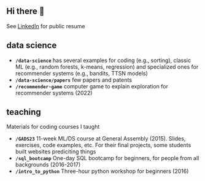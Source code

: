 ## Hi there 👋

See [LinkedIn](https://www.linkedin.com/in/rubennaeff) for public resume


## data science

- **`/data-science`** has several examples for coding (e.g., sorting), classic ML (e.g., random forests, k-means, regression) and specialized ones for recommender systems (e.g., bandits, TTSN models)
- **`/data-science/papers`** few papers and patents
- **`/recommender-game`** computer game to explain exploration for recommender systems (2022)


## teaching

Materials for coding courses I taught

- **`/GADS23`** 11-week ML/DS course at General Assembly (2015). Slides, exercises, code examples, etc. For their final projects, some students built websites prediciting things
- **`/sql_bootcamp`** One-day SQL bootcamp for beginners, for people from all backgrounds (2016-2017)
- **`/intro_to_python`** Three-hour python workshop for beginners (2016)
 




<!--
**rubennaeff/rubennaeff** is a ✨ _special_ ✨ repository because its `README.md` (this file) appears on your GitHub profile.

Here are some ideas to get you started:

- 🔭 I’m currently working on ...
- 🌱 I’m currently learning ...
- 👯 I’m looking to collaborate on ...
- 🤔 I’m looking for help with ...
- 💬 Ask me about ...
- 📫 How to reach me: ...
- 😄 Pronouns: ...
- ⚡ Fun fact: ...
-->
